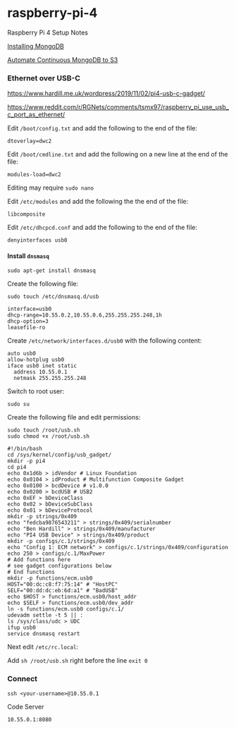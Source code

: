 # raspberry-pi-4
Raspberry Pi 4 Setup Notes

[Installing MongoDB](https://www.mongodb.com/developer/products/mongodb/mongodb-on-raspberry-pi/)

[Automate Continuous MongoDB to S3](https://www.mongodb.com/developer/products/atlas/automated-continuous-data-copying-from-mongodb-to-s3/)

### Ethernet over USB-C

https://www.hardill.me.uk/wordpress/2019/11/02/pi4-usb-c-gadget/

https://www.reddit.com/r/RGNets/comments/tsmx97/raspberry_pi_use_usb_c_port_as_ethernet/

Edit `/boot/config.txt` and add the following to the end of the file:
```
dtoverlay=dwc2
```

Edit `/boot/cmdline.txt` and add the following on a new line at the end of the file:
```
modules-load=dwc2
```

Editing may require `sudo nano`

Edit `/etc/modules` and add the following the the end of the file:
```
libcomposite
```

Edit `/etc/dhcpcd.conf` and add the following to the end of the file:
```
denyinterfaces usb0
```

#### Install `dnsmasq`
```
sudo apt-get install dnsmasq
```

Create the following file:
```
sudo touch /etc/dnsmasq.d/usb
```
```
interface=usb0
dhcp-range=10.55.0.2,10.55.0.6,255.255.255.248,1h
dhcp-option=3
leasefile-ro
```

Create `/etc/network/interfaces.d/usb0` with the following content:
```
auto usb0
allow-hotplug usb0
iface usb0 inet static
  address 10.55.0.1
  netmask 255.255.255.248
```

Switch to root user:
```
sudo su
```

Create the following file and edit permissions:
```
sudo touch /root/usb.sh
sudo chmod +x /root/usb.sh
```
```
#!/bin/bash
cd /sys/kernel/config/usb_gadget/
mkdir -p pi4
cd pi4
echo 0x1d6b > idVendor # Linux Foundation
echo 0x0104 > idProduct # Multifunction Composite Gadget
echo 0x0100 > bcdDevice # v1.0.0
echo 0x0200 > bcdUSB # USB2
echo 0xEF > bDeviceClass
echo 0x02 > bDeviceSubClass
echo 0x01 > bDeviceProtocol
mkdir -p strings/0x409
echo "fedcba9876543211" > strings/0x409/serialnumber
echo "Ben Hardill" > strings/0x409/manufacturer
echo "PI4 USB Device" > strings/0x409/product
mkdir -p configs/c.1/strings/0x409
echo "Config 1: ECM network" > configs/c.1/strings/0x409/configuration
echo 250 > configs/c.1/MaxPower
# Add functions here
# see gadget configurations below
# End functions
mkdir -p functions/ecm.usb0
HOST="00:dc:c8:f7:75:14" # "HostPC"
SELF="00:dd:dc:eb:6d:a1" # "BadUSB"
echo $HOST > functions/ecm.usb0/host_addr
echo $SELF > functions/ecm.usb0/dev_addr
ln -s functions/ecm.usb0 configs/c.1/
udevadm settle -t 5 || :
ls /sys/class/udc > UDC
ifup usb0
service dnsmasq restart
```

Next edit `/etc/rc.local`:

Add `sh /root/usb.sh` right before the line `exit 0`

### Connect

```
ssh <your-username>@10.55.0.1
```

Code Server
```
10.55.0.1:8080
```
